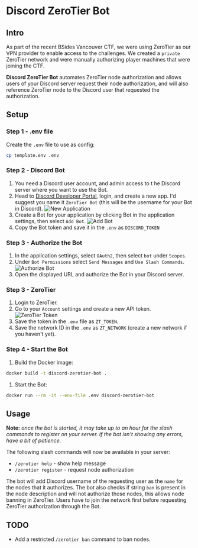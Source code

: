 # Discord ZeroTier Bot

## Intro

As part of the recent BSides Vancouver CTF, we were using ZeroTier as our VPN provider to enable access to the challenges.
We created a `private` ZeroTier network and were manually authorizing player machines that were joining the CTF.

**Discord ZeroTier Bot** automates ZeroTier node authorization and allows users of your Discord server request their node authorization, and will also reference ZeroTier node to the Discord user that requested the authorization.

## Setup

### Step 1 - .env file

Create the `.env` file to use as config:

```bash
cp template.env .env
````

### Step 2 - Discord Bot

1. You need a Discord user account, and admin access to t he Discord server where you want to use the Bot.
1. Head to [Discord Developer Portal](http://discordapp.com/developers/applications), login, and create a new app. I'd suggest you name it `ZeroTier Bot` (this will be the username for your Bot in Discord).
![New Application](images/new_app.png)
1. Create a Bot for your application by clicking Bot in the application settings, then select `Add Bot`.
![Add Bot](images/add_bot.png)
1. Copy the Bot token and save it in the `.env` as `DISCORD_TOKEN`

### Step 3 - Authorize the Bot

1. In the application settings, select `OAuth2`, then select `bot` under `Scopes`.
1. Under `Bot Permissions` select `Send Messages` and `Use Slash Commands`.
![Authorize Bot](images/authorize_bot.png)
1. Open the displayed URL and authorize the Bot in your Discord server.

### Step 3 - ZeroTier

1. Login to ZeroTier.
1. Go to your `Account` settings and create a new API token.
![ZeroTier Token](images/zerotier_token.png)
1. Save the token in the `.env` file as `ZT_TOKEN`.
1. Save the network ID in the `.env` as `ZT_NETWORK` (create a new network if you haven't yet).

### Step 4 - Start the Bot

1. Build the Docker image:
```bash
docker build -t discord-zerotier-bot .
```
1. Start the Bot:
```bash
docker run --rm -it --env-file .env discord-zerotier-bot
```

## Usage

**Note:** *once the bot is started, it may take up to an hour for the slash commands to register on your server.
If the bot isn't showing any errors, have a bit of patience.*

The following slash commands will now be available in your server:

* `/zerotier help` - show help message
* `/zerotier register` - request node authorization

The bot will add Discord username of the requesting user as the `name` for the nodes that it authorizes. The bot also checks if string `ban` is present in the node description and will not authorize those nodes, this allows node banning in ZeroTier. Users have to join the network first before requesting ZeroTier authorization through the Bot.

## TODO

* Add a restricted `/zerotier ban` command to ban nodes.